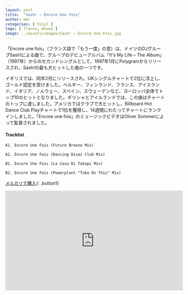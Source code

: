 ```yaml
---
layout: post
title:  "Sash! – Encore Une Fois"
author: mmr
categories: [ Vinyl ]
tags: [ Trance, House ]
image: ../assets/images/Sash! – Encore Une Fois.jpg
---
```


「Encore une fois」（フランス語で「もう一度」の意）は、ドイツのDJグループSash!による曲で、グループのデビューアルバム「It's My Life – The Album」（1997年）からのセカンドシングルとして、1997年1月にPolygramからリリースされ、Sash!の最も大ヒットした曲の一つです。

イギリスでは、同年2月にリリースされ、UKシングルチャートで2位に浮上し、ゴールド認定を受けました。ベルギー、フィンランド、フランス、アイスランド、イタリア、ノルウェー、スペイン、スウェーデンなど、ヨーロッパ全体でトップ10のヒットとなりました。ギリシャとアイルランドでは、この曲はチャートのトップに達しました。アメリカではクラブで大ヒットし、Billboard Hot Dance Club Playチャートで1位を獲得し、14週間にわたってチャートにランクインしました。「Encore une fois」のミュージックビデオはOliver Sommerによって監督されました。


#### Tracklist
```md
A1. Encore Une Fois (Future Breeze Mix)

A2. Encore Une Fois (Dancing Divaz Club Mix)

B1. Encore Une Fois (La Casa Di Tokapi Mix)

B2. Encore Une Fois (Powerplant "Toke On This" Mix)
```

[メルカリで購入](https://jp.mercari.com/item/m89838653459?afid=6142608987){: .button1}

<iframe width="560" height="315" src="https://www.youtube.com/embed/qz2bOXLEvuE?si=aYF_2aAYLItR_UxC" title="YouTube video player" frameborder="0" allow="accelerometer; autoplay; clipboard-write; encrypted-media; gyroscope; picture-in-picture; web-share" referrerpolicy="strict-origin-when-cross-origin" allowfullscreen></iframe>